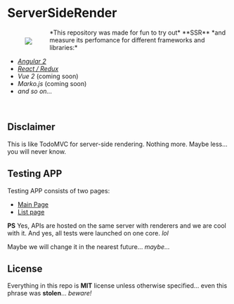 # ServerSideRender
<img align="left" hspace="40" vspace="20" src="https://avatars3.githubusercontent.com/u/22395698?v=3&s=200">
*This repository was made for fun to try out* **SSR** *and measure its perfomance for different frameworks and libraries:*

* [*Angular 2*](https://github.com/ServerSideRender/angular-universal)
* [*React / Redux*](https://github.com/ServerSideRender/react)
* *Vue 2* (coming soon)
* *Marko.js* (coming soon)
* *and so on...*

<br>

## Disclaimer
This is like TodoMVC for server-side rendering. Nothing more. Maybe less... you will never know.

## Testing APP
Testing APP consists of two pages:
* [Main Page](https://github.com/ServerSideRender/server-side-render/wiki/Main-Page)
* [List page](https://github.com/ServerSideRender/server-side-render/wiki/List-Page)

**PS** Yes, APIs are hosted on the same server with renderers and we are cool with it. And yes, all tests were launched on one core. *lol*

Maybe we will change it in the nearest future... *maybe...*

## License
Everything in this repo is **MIT** license unless otherwise specified... even this phrase was **stolen**... *beware!*
